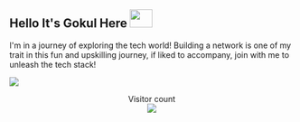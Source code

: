 ## Hello It's Gokul Here <img src="https://camo.githubusercontent.com/63371d36886ee658f5a97401f393e1ab1684b2fd3de674b8f5efc7d410b2a3d0/68747470733a2f2f6d656469612e67697068792e636f6d2f6d656469612f57556c706c634d704f43456d5447427442572f67697068792e676966" style="height:2rem;width:2.5rem;"></img>
I'm in a journey of exploring the tech world! Building a network is one of my trait in this fun and upskilling journey, if liked to accompany, join with me to unleash the tech stack!
<p dir="auto"><a href="#"><img src="https://github.com/daweedkob/daweedkob/raw/main/contributions.svg" style="max-width: 100%;"></a></p>	
<p align="center" dir="auto"> 
  Visitor count<br>
  <a target="_blank" rel="noopener noreferrer nofollow" href="https://camo.githubusercontent.com/142f24b8d55478cbb4edd4bd3b14f7097853932ab2a2364bac5cd822e3aaa4a2/68747470733a2f2f70726f66696c652d636f756e7465722e676c697463682e6d652f6461776565646b6f622f636f756e742e737667"><img src="https://camo.githubusercontent.com/142f24b8d55478cbb4edd4bd3b14f7097853932ab2a2364bac5cd822e3aaa4a2/68747470733a2f2f70726f66696c652d636f756e7465722e676c697463682e6d652f6461776565646b6f622f636f756e742e737667" data-canonical-src="https://profile-counter.glitch.me/daweedkob/count.svg" style="max-width: 100%;"></a>
</p>
